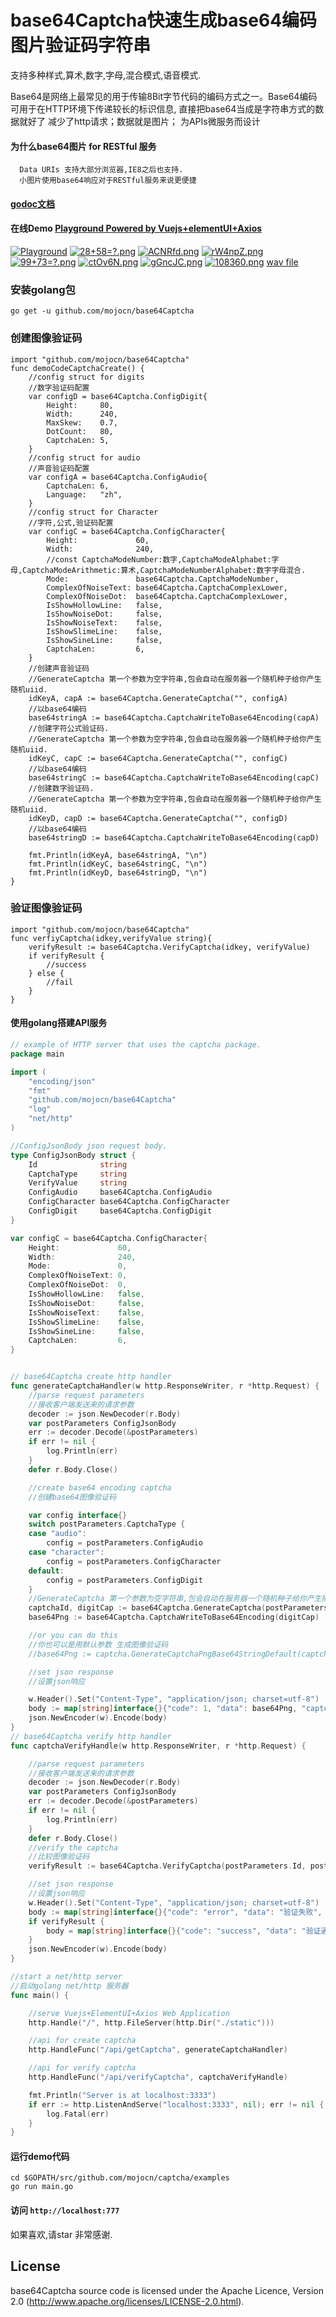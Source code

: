 # base64Captcha快速生成base64编码图片验证码字符串
支持多种样式,算术,数字,字母,混合模式,语音模式.

Base64是网络上最常见的用于传输8Bit字节代码的编码方式之一。Base64编码可用于在HTTP环境下传递较长的标识信息, 直接把base64当成是字符串方式的数据就好了
减少了http请求；数据就是图片；
为APIs微服务而设计
#### 为什么base64图片 for RESTful 服务
      Data URIs 支持大部分浏览器,IE8之后也支持.
      小图片使用base64响应对于RESTful服务来说更便捷

#### [godoc文档](https://godoc.org/github.com/mojocn/base64Captcha)

#### 在线Demo [Playground Powered by Vuejs+elementUI+Axios](http://captcha.mojotv.cn)


[![Playground](https://raw.githubusercontent.com/mojocn/base64Captcha/master/examples/static/captcha.png "Playground")](http://captcha.mojotv.cn/ "Playground")
[![28+58=?.png](https://raw.githubusercontent.com/mojocn/base64Captcha/master/examples/static/28%2B58%3D%3F.png)](http://captcha.mojotv.cn/ "Playground")
[![ACNRfd.png](https://raw.githubusercontent.com/mojocn/base64Captcha/master/examples/static/ACNRfd.png)](http://captcha.mojotv.cn/ "Playground")
[![rW4npZ.png](https://raw.githubusercontent.com/mojocn/base64Captcha/master/examples/static/rW4npZ.png)](http://captcha.mojotv.cn/ "Playground")
[![99+73=?.png](https://raw.githubusercontent.com/mojocn/base64Captcha/master/examples/static/99%2B73%3D%3F.png)](http://captcha.mojotv.cn/ "Playground")
[![ctOv6N.png](https://raw.githubusercontent.com/mojocn/base64Captcha/master/examples/static/ctOv6N.png)](http://captcha.mojotv.cn/ "Playground")
[![gGncJC.png](https://raw.githubusercontent.com/mojocn/base64Captcha/master/examples/static/gGncJC.png)](http://captcha.mojotv.cn/ "Playground")
[![108360.png](https://raw.githubusercontent.com/mojocn/base64Captcha/master/examples/static/108360.png)](http://captcha.mojotv.cn/ "Playground")
[wav file](https://raw.githubusercontent.com/mojocn/base64Captcha/master/examples/static/1lNMVxfysfSQJXvjR1LX.wav)


### 安装golang包

    go get -u github.com/mojocn/base64Captcha


###  创建图像验证码
```
import "github.com/mojocn/base64Captcha"
func demoCodeCaptchaCreate() {
	//config struct for digits
	//数字验证码配置
	var configD = base64Captcha.ConfigDigit{
		Height:     80,
		Width:      240,
		MaxSkew:    0.7,
		DotCount:   80,
		CaptchaLen: 5,
	}
	//config struct for audio
	//声音验证码配置
	var configA = base64Captcha.ConfigAudio{
		CaptchaLen: 6,
		Language:   "zh",
	}
	//config struct for Character
	//字符,公式,验证码配置
	var configC = base64Captcha.ConfigCharacter{
		Height:             60,
		Width:              240,
		//const CaptchaModeNumber:数字,CaptchaModeAlphabet:字母,CaptchaModeArithmetic:算术,CaptchaModeNumberAlphabet:数字字母混合.
		Mode:               base64Captcha.CaptchaModeNumber,
		ComplexOfNoiseText: base64Captcha.CaptchaComplexLower,
		ComplexOfNoiseDot:  base64Captcha.CaptchaComplexLower,
		IsShowHollowLine:   false,
		IsShowNoiseDot:     false,
		IsShowNoiseText:    false,
		IsShowSlimeLine:    false,
		IsShowSineLine:     false,
		CaptchaLen:         6,
	}
	//创建声音验证码
	//GenerateCaptcha 第一个参数为空字符串,包会自动在服务器一个随机种子给你产生随机uiid.
	idKeyA, capA := base64Captcha.GenerateCaptcha("", configA)
	//以base64编码
	base64stringA := base64Captcha.CaptchaWriteToBase64Encoding(capA)
	//创建字符公式验证码.
	//GenerateCaptcha 第一个参数为空字符串,包会自动在服务器一个随机种子给你产生随机uiid.
	idKeyC, capC := base64Captcha.GenerateCaptcha("", configC)
	//以base64编码
	base64stringC := base64Captcha.CaptchaWriteToBase64Encoding(capC)
	//创建数字验证码.
	//GenerateCaptcha 第一个参数为空字符串,包会自动在服务器一个随机种子给你产生随机uiid.
	idKeyD, capD := base64Captcha.GenerateCaptcha("", configD)
	//以base64编码
	base64stringD := base64Captcha.CaptchaWriteToBase64Encoding(capD)
    
	fmt.Println(idKeyA, base64stringA, "\n")
	fmt.Println(idKeyC, base64stringC, "\n")
	fmt.Println(idKeyD, base64stringD, "\n")
}

```
### 验证图像验证码
```
import "github.com/mojocn/base64Captcha"
func verfiyCaptcha(idkey,verifyValue string){
    verifyResult := base64Captcha.VerifyCaptcha(idkey, verifyValue)
    if verifyResult {
        //success
    } else {
        //fail
    }
}
```
#### 使用golang搭建API服务
```go
// example of HTTP server that uses the captcha package.
package main

import (
	"encoding/json"
	"fmt"
	"github.com/mojocn/base64Captcha"
	"log"
	"net/http"
)

//ConfigJsonBody json request body.
type ConfigJsonBody struct {
	Id              string
	CaptchaType     string
	VerifyValue     string
	ConfigAudio     base64Captcha.ConfigAudio
	ConfigCharacter base64Captcha.ConfigCharacter
	ConfigDigit     base64Captcha.ConfigDigit
}

var configC = base64Captcha.ConfigCharacter{
	Height:             60,
	Width:              240,
	Mode:               0,
	ComplexOfNoiseText: 0,
	ComplexOfNoiseDot:  0,
	IsShowHollowLine:   false,
	IsShowNoiseDot:     false,
	IsShowNoiseText:    false,
	IsShowSlimeLine:    false,
	IsShowSineLine:     false,
	CaptchaLen:         6,
}


// base64Captcha create http handler
func generateCaptchaHandler(w http.ResponseWriter, r *http.Request) {
	//parse request parameters
	//接收客户端发送来的请求参数
	decoder := json.NewDecoder(r.Body)
	var postParameters ConfigJsonBody
	err := decoder.Decode(&postParameters)
	if err != nil {
		log.Println(err)
	}
	defer r.Body.Close()

	//create base64 encoding captcha
	//创建base64图像验证码

	var config interface{}
	switch postParameters.CaptchaType {
	case "audio":
		config = postParameters.ConfigAudio
	case "character":
		config = postParameters.ConfigCharacter
	default:
		config = postParameters.ConfigDigit
	}
	//GenerateCaptcha 第一个参数为空字符串,包会自动在服务器一个随机种子给你产生随机uiid.
	captchaId, digitCap := base64Captcha.GenerateCaptcha(postParameters.Id, config)
	base64Png := base64Captcha.CaptchaWriteToBase64Encoding(digitCap)

	//or you can do this
	//你也可以是用默认参数 生成图像验证码
	//base64Png := captcha.GenerateCaptchaPngBase64StringDefault(captchaId)

	//set json response
	//设置json响应

	w.Header().Set("Content-Type", "application/json; charset=utf-8")
	body := map[string]interface{}{"code": 1, "data": base64Png, "captchaId": captchaId, "msg": "success"}
	json.NewEncoder(w).Encode(body)
}
// base64Captcha verify http handler
func captchaVerifyHandle(w http.ResponseWriter, r *http.Request) {

	//parse request parameters
	//接收客户端发送来的请求参数
	decoder := json.NewDecoder(r.Body)
	var postParameters ConfigJsonBody
	err := decoder.Decode(&postParameters)
	if err != nil {
		log.Println(err)
	}
	defer r.Body.Close()
	//verify the captcha
	//比较图像验证码
	verifyResult := base64Captcha.VerifyCaptcha(postParameters.Id, postParameters.VerifyValue)

	//set json response
	//设置json响应
	w.Header().Set("Content-Type", "application/json; charset=utf-8")
	body := map[string]interface{}{"code": "error", "data": "验证失败", "msg": "captcha failed"}
	if verifyResult {
		body = map[string]interface{}{"code": "success", "data": "验证通过", "msg": "captcha verified"}
	}
	json.NewEncoder(w).Encode(body)
}

//start a net/http server
//启动golang net/http 服务器
func main() {

	//serve Vuejs+ElementUI+Axios Web Application
	http.Handle("/", http.FileServer(http.Dir("./static")))

	//api for create captcha
	http.HandleFunc("/api/getCaptcha", generateCaptchaHandler)

	//api for verify captcha
	http.HandleFunc("/api/verifyCaptcha", captchaVerifyHandle)

	fmt.Println("Server is at localhost:3333")
	if err := http.ListenAndServe("localhost:3333", nil); err != nil {
		log.Fatal(err)
	}
}
```
#### 运行demo代码
    cd $GOPATH/src/github.com/mojocn/captcha/examples
    go run main.go

#### 访问 `http://localhost:777`

如果喜欢,请star 非常感谢.

## License

base64Captcha source code is licensed under the Apache Licence, Version 2.0
(http://www.apache.org/licenses/LICENSE-2.0.html).
